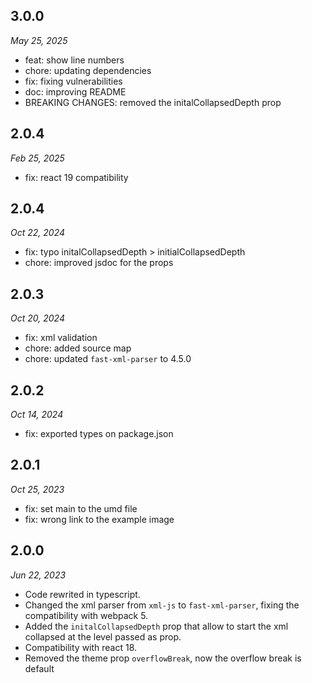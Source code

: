 ## 3.0.0
_May 25, 2025_

- feat: show line numbers
- chore: updating dependencies
- fix: fixing vulnerabilities
- doc: improving README
- BREAKING CHANGES: removed the initalCollapsedDepth prop

## 2.0.4

_Feb 25, 2025_

- fix: react 19 compatibility

## 2.0.4

_Oct 22, 2024_

- fix: typo initalCollapsedDepth > initialCollapsedDepth
- chore: improved jsdoc for the props

## 2.0.3

_Oct 20, 2024_

- fix: xml validation
- chore: added source map
- chore: updated `fast-xml-parser` to 4.5.0

## 2.0.2

_Oct 14, 2024_

- fix: exported types on package.json

## 2.0.1

_Oct 25, 2023_

- fix: set main to the umd file
- fix: wrong link to the example image

## 2.0.0

_Jun 22, 2023_

- Code rewrited in typescript.
- Changed the xml parser from `xml-js` to `fast-xml-parser`, fixing the compatibility with webpack 5.
- Added the `initalCollapsedDepth` prop that allow to start the xml collapsed at the level passed as prop.
- Compatibility with react 18.
- Removed the theme prop `overflowBreak`, now the overflow break is default